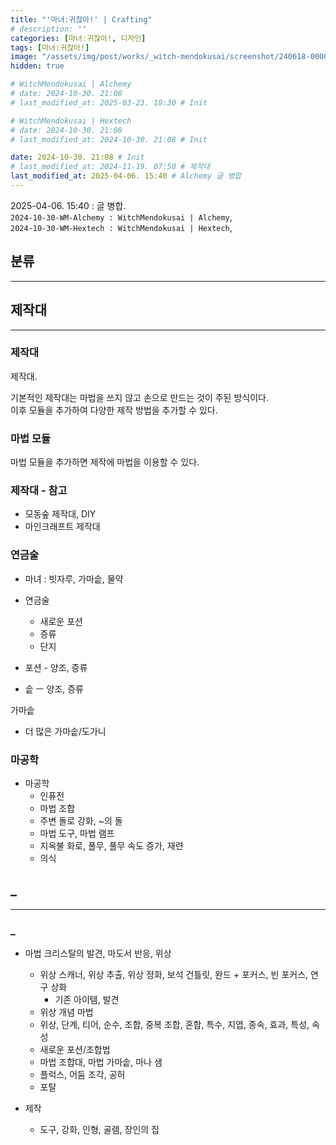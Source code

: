 ```yaml
---
title: "'마녀:귀찮아!' | Crafting"
# description: ""
categories: [마녀:귀찮아!, 디자인]
tags: [마녀:귀찮아!]
image: "/assets/img/post/works/_witch-mendokusai/screenshot/240618-000000.png"
hidden: true

# WitchMendokusai | Alchemy
# date: 2024-10-30. 21:08
# last_modified_at: 2025-03-23. 18:30 # Init

# WitchMendokusai | Hextech
# date: 2024-10-30. 21:08
# last_modified_at: 2024-10-30. 21:08 # Init

date: 2024-10-30. 21:08 # Init
# last_modified_at: 2024-11-19. 07:50 # 제작대
last_modified_at: 2025-04-06. 15:40 # Alchemy 글 병합
---
```


2025-04-06. 15:40 : 글 병합.  
`2024-10-30-WM-Alchemy : WitchMendokusai | Alchemy`,  
`2024-10-30-WM-Hextech : WitchMendokusai | Hextech`,  

## 분류

---

## 제작대

---

### 제작대

제작대.  

기본적인 제작대는 마법을 쓰지 않고 손으로 만드는 것이 주된 방식이다.  
이후 모듈을 추가하여 다양한 제작 방법을 추가할 수 있다.  

### 마법 모듈

마법 모듈을 추가하면 제작에 마법을 이용할 수 있다.  

### 제작대 - 참고

- 모동숲 제작대, DIY
- 마인크래프트 제작대

### 연금술

- 마녀 : 빗자루, 가마솥, 물약

- 연금술
  - 새로운 포션
  - 증류
  - 단지

- 포션 - 양조, 증류
- 솥 ㅡ 양조, 증류

가마솥  

- 더 많은 가마솥/도가니

### 마공학

- 마공학
  - 인퓨전
  - 마법 조합
  - 주변 돌로 강화, ~의 돌
  - 마법 도구, 마법 램프
  - 지옥불 화로, 풀무, 풀무 속도 증가, 재련
  - 의식

## _

---

### _

- 마법 크리스탈의 발견, 마도서 반응, 위상
  - 위상 스캐너, 위상 추출, 위상 정화, 보석 건틀릿, 완드 + 포커스, 빈 포커스, 연구 상화
    - 기존 아이템, 발견
  - 위상 개념 마법
  - 위상, 단계, 티어, 순수, 조합, 중복 조합, 혼합, 특수, 지엽, 종속, 효과, 특성, 속성
  - 새로운 포션/조합법
  - 마법 조합대, 마법 가마솥, 마나 샘
  - 플럭스, 어둠 조각, 공허
  - 포탈

- 제작
  - 도구, 강화, 인형, 골렘, 장인의 집
